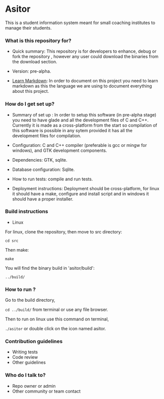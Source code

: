 # Asitor #

This is a student information system meant for small coaching institutes to manage their students.

### What is this repository for? ###

* Quick summary: This repository is for developers to enhance, debug or fork the repository , however any user could download the binaries from the download section.

* Version: pre-alpha.

* [Learn Markdown](https://bitbucket.org/tutorials/markdowndemo): In order to document on this project you need to learn markdown as this the language we are using to document everything about this project.

### How do I get set up? ###

* Summary of set up : In order to setup this software (in pre-alpha stage) you need to have glade and all the development files of C and C++. Currently it is made as a cross-platform from the start so compilation of this software is possible in any sytem provided it has all the development files for compilation.

* Configuration: C and C++ compiler (preferable is gcc or mingw for windows), and GTK development components. 
* Dependencies: GTK, sqlite.
* Database configuration: Sqlite.
* How to run tests: compile and run tests.
* Deployment instructions: Deployment should be cross-platform, for linux it should have a make, configure and install script and in windows it should have a proper installer.

### Build instructions

* Linux

For linux, clone the repository, then move to src directory:

`cd src`

Then make:

`make`

You will find the binary build in 'asitor/build':

`../build/`

### How to run ?

Go to the build directory,

`cd ../build/` from terminal or use any file browser.

Then to run on linux use this command on terminal,

`./asitor` or double click on the icon named asitor.

### Contribution guidelines ###

* Writing tests
* Code review
* Other guidelines

### Who do I talk to? ###

* Repo owner or admin
* Other community or team contact